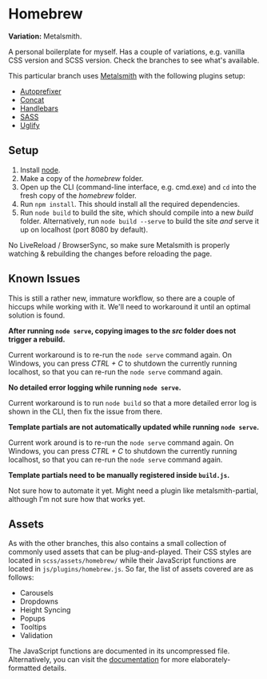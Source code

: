 # Homebrew

**Variation:** Metalsmith.

A personal boilerplate for myself. Has a couple of variations, e.g. vanilla CSS version and SCSS version. Check the branches to see what's available.

This particular branch uses [Metalsmith](http://metalsmith.io) with the following plugins setup:

- [Autoprefixer](https://github.com/postcss/autoprefixer)
- [Concat](https://github.com/aymericbeaumet/metalsmith-concat)
- [Handlebars](http://handlebarsjs.com/)
- [SASS](http://sass-lang.com/)
- [Uglify](https://github.com/ksmithut/metalsmith-uglify)

## Setup

1. Install [node](http://nodejs.org).
2. Make a copy of the *homebrew* folder.
3. Open up the CLI (command-line interface, e.g. cmd.exe) and `cd` into the fresh copy of the *homebrew* folder.
4. Run `npm install`. This should install all the required dependencies.
5. Run `node build` to build the site, which should compile into a new *build* folder. Alternatively, run `node build --serve` to build the site *and* serve it up on localhost (port 8080 by default).

No LiveReload / BrowserSync, so make sure Metalsmith is properly watching & rebuilding the changes before reloading the page.

## Known Issues

This is still a rather new, immature workflow, so there are a couple of hiccups while working with it. We'll need to workaround it until an optimal solution is found.

**After running `node serve`, copying images to the *src* folder does not trigger a rebuild.**

Current workaround is to re-run the `node serve` command again. On Windows, you can press *CTRL + C* to shutdown the currently running localhost, so that you can re-run the `node serve` command again.

**No detailed error logging while running `node serve`.**

Current workaround is to run `node build` so that a more detailed error log is shown in the CLI, then fix the issue from there.

**Template partials are not automatically updated while running `node serve`.**

Current work around is to re-run the `node serve` command again. On Windows, you can press *CTRL + C* to shutdown the currently running localhost, so that you can re-run the `node serve` command again.

**Template partials need to be manually registered inside `build.js`.**

Not sure how to automate it yet. Might need a plugin like metalsmith-partial, although I'm not sure how that works yet.

## Assets

As with the other branches, this also contains a small collection of commonly used assets that can be plug-and-played. Their CSS styles are located in `scss/assets/homebrew/` while their JavaScript functions are located in `js/plugins/homebrew.js`. So far, the list of assets covered are as follows:

- Carousels
- Dropdowns
- Height Syncing
- Popups
- Tooltips
- Validation

The JavaScript functions are documented in its uncompressed file. Alternatively, you can visit the [documentation](http://hsucherng.github.io/homebrew) for more elaborately-formatted details.